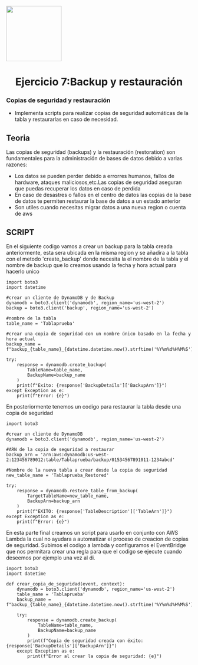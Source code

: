 <p align="left""><img src="https://semanadelcannabis.cayetano.edu.pe/assets/img/logo-upch.png" width="150">
<h1 align="center">Ejercicio 7:Backup y restauración</h1>
</p>


<h3>Copias de seguridad y restauración</h3>
<ul>
<li>Implementa scripts para realizar copias de seguridad automáticas de la tabla y restaurarlas en caso de necesidad.</li>
</ul>
<h2>
Teoria
</h2>
<p>
Las copias de seguridad (backups) y la restauración (restoration) son fundamentales para la administración de bases de datos debido a varias razones:
</p>
<ul>
<li>Los datos se pueden perder debido a errorres humanos, fallos de hardware, ataques maliciosos,etc.Las copias de seguridad aseguran que puedas recuperar los datos en caso de perdida</li>
<li>En caso de desastres o fallos en el centro de datos las copias de la base de datos te permiten restaurar la base de datos a un estado anterior</li>
<li>Son utiles cuando necesitas migrar datos a una nueva region o cuenta de aws</li>
</ul>
<h2>SCRIPT</h2>

<p>
En el siguiente codigo vamos a crear un backup para la tabla creada anteriormente, esta sera ubicada en la misma region y se añadira a la tabla con el metodo 'create_backup' donde necesita la el nombre de la tabla y el nombre de backup que lo creamos usando la fecha y hora actual para hacerlo unico
</p>

```
import boto3
import datetime

#crear un cliente de DynamoDB y de Backup
dynamodb = boto3.client('dynamodb', region_name='us-west-2')
backup = boto3.client('backup', region_name='us-west-2')

#nombre de la tabla
table_name = 'Tablaprueba'

#crear una copia de seguridad con un nombre único basado en la fecha y hora actual
backup_name = f"backup_{table_name}_{datetime.datetime.now().strftime('%Y%m%d%H%M%S')}"

try:
    response = dynamodb.create_backup(
        TableName=table_name,
        BackupName=backup_name
    )
    print(f"Exito: {response['BackupDetails']['BackupArn']}")
except Exception as e:
    print(f"Error: {e}")
```
<p>
En posteriormente tenemos un codigo para restaurar la tabla desde una copia de seguridad
</p>

```
import boto3

#crear un cliente de DynamoDB
dynamodb = boto3.client('dynamodb', region_name='us-west-2')

#ARN de la copia de seguridad a restaurar
backup_arn = 'arn:aws:dynamodb:us-west-2:123456789012:table/Tablaprueba/backup/01534567891011-1234abcd'

#Nombre de la nueva tabla a crear desde la copia de seguridad
new_table_name = 'Tablaprueba_Restored'

try:
    response = dynamodb.restore_table_from_backup(
        TargetTableName=new_table_name,
        BackupArn=backup_arn
    )
    print(f"EXITO: {response['TableDescription']['TableArn']}")
except Exception as e:
    print(f"Error: {e}")
```
<p>
En esta parte final creamos un script para usarlo en conjunto con AWS Lambda la cual no ayudara a automatizar el proceso de creacion de copias de seguridad. Subimos el codigo a lambda y configuramos el EventBridge que nos permitara crear una regla para que el codigo se ejecute cuando deseemos por ejemplo una vez al di.
</p>

```
import boto3
import datetime

def crear_copia_de_seguridad(event, context):
    dynamodb = boto3.client('dynamodb', region_name='us-west-2')
    table_name = 'Tablaprueba'
    backup_name = f"backup_{table_name}_{datetime.datetime.now().strftime('%Y%m%d%H%M%S')}"

    try:
        response = dynamodb.create_backup(
            TableName=table_name,
            BackupName=backup_name
        )
        print(f"Copia de seguridad creada con éxito: {response['BackupDetails']['BackupArn']}")
    except Exception as e:
        print(f"Error al crear la copia de seguridad: {e}")

```